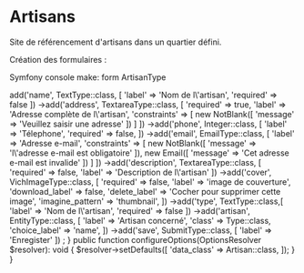# Artisans
Site de référencement d'artisans dans un quartier défini.

Création des formulaires :

Symfony console make: form ArtisanType


<?php

namespace App\Form;

use App\Entity\Artisan;
use phpDocumentor\Reflection\Types\Integer;
use Symfony\Component\Form\AbstractType;
use Symfony\Component\Form\Extension\Core\Type\EmailType;
use Symfony\Component\Form\Extension\Core\Type\SubmitType;
use Symfony\Component\Form\Extension\Core\Type\TextareaType;
use Symfony\Component\Form\Extension\Core\Type\TextType;
use Symfony\Component\Form\FormBuilderInterface;
use Symfony\Component\OptionsResolver\OptionsResolver;
use Symfony\Component\Validator\Constraints\Email;
use Symfony\Component\Validator\Constraints\NotBlank;
use Vich\UploaderBundle\Form\Type\VichImageType;

    class ArtisanFormType extends AbstractType
    {
        public function buildForm(FormBuilderInterface $builder, array $options): void
        {
            $builder
                    ->add('name', TextType::class, [ 
                    'label' => 'Nom de l\'artisan',
                    'required' => false
                    ])
                    ->add('address', TextareaType::class, [
                        'required' => true,
                        'label' => 'Adresse complète de l\'artisan',
                        'constraints' => [
                        new NotBlank([
                            'message' => 'Veuillez saisir une adresse'
                        ])
                        ]
                    ])
                    ->add('phone', Integer::class, [
                        'label' => 'Télephone',
                        'required' => false,
                    ])


                    ->add('email', EmailType::class, [
                        'label' => 'Adresse e-mail',
                        'constraints' => [
                            new NotBlank([
                                'message' => 'l\'adresse e-mail est obligatoire'
                            ]),
                            new Email([
                                'message' => 'Cet adresse e-mail est invalide'
                            ])
                    ]
                    ])
                
                    ->add('description', TextareaType::class, [
                        'required' => false,
                        'label' => 'Description de l\'artisan'
                    ])

                    ->add('cover', VichImageType::class, [
                        'required' => false,
                        'label' => 'image de couverture',
                        'download_label' => false,
                        'delete_label' => 'Cocher pour supprimer cette image',
                        'imagine_pattern' => 'thumbnail',
                    ])
                    ->add('type', TextType::class,[
                        'label' => 'Nom de l\'artisan',
                    'required' => false
                   ])
                   ->add('artisan', EntityType::class, [
                    'label' => 'Artisan concerné',
                    'class' => Type::class,
                    'choice_label' => 'name',

                 ])

                
                    ->add('save', SubmitType::class, [
                        'label' => 'Enregister'
                    ])

                    ;
                }

            public function configureOptions(OptionsResolver $resolver): void
            {
                $resolver->setDefaults([
                    'data_class' => Artisan::class,
                ]);
            }
        }
